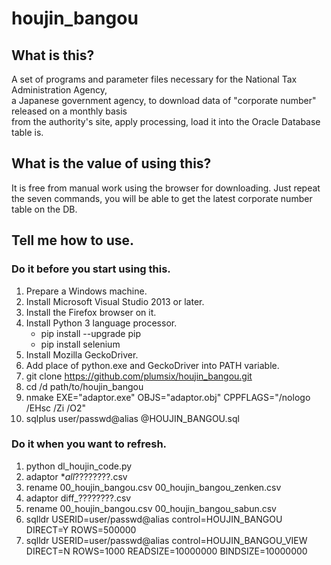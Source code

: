 # houjin_bangou

## What is this?
A set of programs and parameter files necessary for the National Tax Administration Agency,  
a Japanese government agency, to download data of "corporate number" released on a monthly basis  
from the authority's site, apply processing, load it into the Oracle Database table is.

## What is the value of using this?
It is free from manual work using the browser for downloading. 
Just repeat the seven commands, you will be able to get the latest corporate number table on the DB.

## Tell me how to use.

### Do it before you start using this.
1. Prepare a Windows machine.
1. Install Microsoft Visual Studio 2013 or later.
1. Install the Firefox browser on it.
1. Install Python 3 language processor.
    * pip install --upgrade pip
    * pip install selenium
1. Install Mozilla GeckoDriver.
1. Add place of python.exe and GeckoDriver into PATH variable.
1. git clone https://github.com/plumsix/houjin_bangou.git
1. cd /d path/to/houjin_bangou
1. nmake EXE="adaptor.exe" OBJS="adaptor.obj" CPPFLAGS="/nologo /EHsc /Zi /O2"
1. sqlplus user/passwd@alias @HOUJIN_BANGOU.sql

### Do it when you want to refresh.
1. python dl_houjin_code.py
1. adaptor *_all_????????.csv
1. rename 00_houjin_bangou.csv 00_houjin_bangou_zenken.csv
1. adaptor diff_????????.csv
1. rename 00_houjin_bangou.csv 00_houjin_bangou_sabun.csv
1. sqlldr USERID=user/passwd@alias control=HOUJIN_BANGOU DIRECT=Y ROWS=500000
1. sqlldr USERID=user/passwd@alias control=HOUJIN_BANGOU_VIEW DIRECT=N ROWS=1000 READSIZE=10000000 BINDSIZE=10000000

